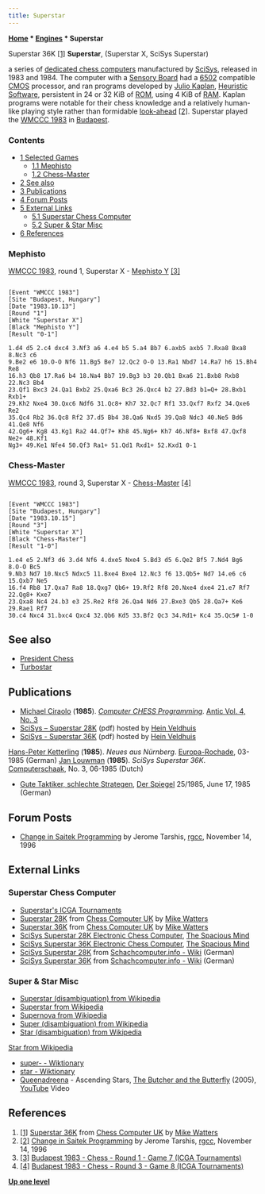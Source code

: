 ```yaml
---
title: Superstar
---
```

**[Home](Home "Home") \* [Engines](Engines "Engines") \* Superstar**



 [](http://www.chesscomputeruk.com/html/superstar_36k.html) Superstar 36K <a id="cite-note-1" href="#cite-ref-1">[1]</a> 
**Superstar**, (Superstar X, SciSys Superstar)  

a series of [dedicated chess computers](Dedicated_Chess_Computers "Dedicated Chess Computers") manufactured by [SciSys](Saitek "Saitek"), released in 1983 and 1984. The computer with a [Sensory Board](Sensory_Board "Sensory Board") had a [6502](6502 "6502") compatible [CMOS](https://en.wikipedia.org/wiki/CMOS) processor, and ran programs developed by [Julio Kaplan](Julio_Kaplan "Julio Kaplan"), [Heuristic Software](Heuristic_Software "Heuristic Software"), persistent in 24 or 32 KiB of [ROM](Memory#ROM "Memory"), using 4 KiB of [RAM](Memory#RAM "Memory"). Kaplan programs were notable for their chess knowledge and a relatively human-like playing style rather than formidable [look-ahead](Search "Search") <a id="cite-note-2" href="#cite-ref-2">[2]</a>. Superstar played the [WMCCC 1983](WMCCC_1983 "WMCCC 1983") in [Budapest](https://en.wikipedia.org/wiki/Budapest). 



### Contents


* [1 Selected Games](#selected-games)
	+ [1.1 Mephisto](#mephisto)
	+ [1.2 Chess-Master](#chess-master)
* [2 See also](#see-also)
* [3 Publications](#publications)
* [4 Forum Posts](#forum-posts)
* [5 External Links](#external-links)
	+ [5.1 Superstar Chess Computer](#superstar-chess-computer)
	+ [5.2 Super & Star Misc](#super-.26-star-misc)
* [6 References](#references)






### Mephisto


[WMCCC 1983](WMCCC_1983 "WMCCC 1983"), round 1, Superstar X - [Mephisto Y](Mephisto_(H) "Mephisto (H)") <a id="cite-note-3" href="#cite-ref-3">[3]</a>




```

[Event "WMCCC 1983"]
[Site "Budapest, Hungary"]
[Date "1983.10.13"]
[Round "1"]
[White "Superstar X"]
[Black "Mephisto Y"]
[Result "0-1"]

1.d4 d5 2.c4 dxc4 3.Nf3 a6 4.e4 b5 5.a4 Bb7 6.axb5 axb5 7.Rxa8 Bxa8 8.Nc3 c6 
9.Be2 e6 10.O-O Nf6 11.Bg5 Be7 12.Qc2 O-O 13.Ra1 Nbd7 14.Ra7 h6 15.Bh4 Re8 
16.h3 Qb8 17.Ra6 b4 18.Na4 Bb7 19.Bg3 b3 20.Qb1 Bxa6 21.Bxb8 Rxb8 22.Nc3 Bb4 
23.Qf1 Bxc3 24.Qa1 Bxb2 25.Qxa6 Bc3 26.Qxc4 b2 27.Bd3 b1=Q+ 28.Bxb1 Rxb1+ 
29.Kh2 Nxe4 30.Qxc6 Ndf6 31.Qc8+ Kh7 32.Qc7 Rf1 33.Qxf7 Rxf2 34.Qxe6 Re2 
35.Qc4 Rb2 36.Qc8 Rf2 37.d5 Bb4 38.Qa6 Nxd5 39.Qa8 Ndc3 40.Ne5 Bd6 41.Qe8 Nf6 
42.Qg6+ Kg8 43.Kg1 Ra2 44.Qf7+ Kh8 45.Ng6+ Kh7 46.Nf8+ Bxf8 47.Qxf8 Ne2+ 48.Kf1 
Ng3+ 49.Ke1 Nfe4 50.Qf3 Ra1+ 51.Qd1 Rxd1+ 52.Kxd1 0-1 

```

### Chess-Master


[WMCCC 1983](WMCCC_1983 "WMCCC 1983"), round 3, Superstar X - [Chess-Master](Chess-Master "Chess-Master") <a id="cite-note-4" href="#cite-ref-4">[4]</a>




```

[Event "WMCCC 1983"]
[Site "Budapest, Hungary"]
[Date "1983.10.15"]
[Round "3"]
[White "Superstar X"]
[Black "Chess-Master"]
[Result "1-0"]

1.e4 e5 2.Nf3 d6 3.d4 Nf6 4.dxe5 Nxe4 5.Bd3 d5 6.Qe2 Bf5 7.Nd4 Bg6 8.O-O Bc5
9.Nb3 Nd7 10.Nxc5 Ndxc5 11.Bxe4 Bxe4 12.Nc3 f6 13.Qb5+ Nd7 14.e6 c6 15.Qxb7 Ne5 
16.f4 Rb8 17.Qxa7 Ra8 18.Qxg7 Qb6+ 19.Rf2 Rf8 20.Nxe4 dxe4 21.e7 Rf7 22.Qg8+ Kxe7 
23.Qxa8 Nc4 24.b3 e3 25.Re2 Rf8 26.Qa4 Nd6 27.Bxe3 Qb5 28.Qa7+ Ke6 29.Rae1 Rf7 
30.c4 Nxc4 31.bxc4 Qxc4 32.Qb6 Kd5 33.Bf2 Qc3 34.Rd1+ Kc4 35.Qc5# 1-0 

```

## See also


* [President Chess](President_Chess "President Chess")
* [Turbostar](Turbostar "Turbostar")


## Publications


* [Michael Ciraolo](http://www.atarimagazines.com/index/index.php?author=Michael+Ciraolo&mag=antic) (**1985**). *[Computer CHESS Programming](http://www.atarimagazines.com/v4n3/ComputerChess.html)*. [Antic Vol. 4, No. 3](http://www.atarimagazines.com/index/index.php?issue=v4n3)
* [SciSys – Superstar 28K](http://www.schaakcomputers.nl/hein_veldhuis/database/files/12-1983%20%5BC-6151%5D%20SciSys%20-%20Superstar%2028K.pdf) (pdf) hosted by [Hein Veldhuis](Hein_Veldhuis "Hein Veldhuis")
* [SciSys - Superstar 36K](http://www.schaakcomputers.nl/hein_veldhuis/database/files/03-1985%20%5BD-0176%5D%20SciSys%20-%20Superstar%2036K.pdf) (pdf) hosted by [Hein Veldhuis](Hein_Veldhuis "Hein Veldhuis")


 [Hans-Peter Ketterling](index.php?title=Hans-Peter_Ketterling&action=edit&redlink=1 "Hans-Peter Ketterling (page does not exist)") (**1985**). *Neues aus Nürnberg*. [Europa-Rochade](http://de.wikipedia.org/wiki/Rochade_Europa), 03-1985 (German)
 [Jan Louwman](Jan_Louwman "Jan Louwman") (**1985**). *SciSys Superstar 36K*. [Computerschaak](Computerschaak "Computerschaak"), No. 3, 06-1985 (Dutch)
* [Gute Taktiker, schlechte Strategen](http://www.spiegel.de/spiegel/print/d-13514808.html), [Der Spiegel](https://en.wikipedia.org/wiki/Der_Spiegel) 25/1985, June 17, 1985 (German)


## Forum Posts


* [Change in Saitek Programming](http://groups.google.com/group/rec.games.chess.computer/browse_frm/thread/f09918d6e1aa0ee6) by Jerome Tarshis, [rgcc](Computer_Chess_Forums "Computer Chess Forums"), November 14, 1996


## External Links


### Superstar Chess Computer


* [Superstar's ICGA Tournaments](https://www.game-ai-forum.org/icga-tournaments/program.php?id=479)
* [Superstar 28K](http://www.chesscomputeruk.com/html/superstar_28k.html) from [Chess Computer UK](http://www.chesscomputeruk.com/index.html) by [Mike Watters](Mike_Watters "Mike Watters")
* [Superstar 36K](http://www.chesscomputeruk.com/html/superstar_36k.html) from [Chess Computer UK](http://www.chesscomputeruk.com/index.html) by [Mike Watters](Mike_Watters "Mike Watters")
* [SciSys Superstar 28K Electronic Chess Computer](http://www.spacious-mind.com/html/superstar_28k.html), [The Spacious Mind](The_Spacious_Mind "The Spacious Mind")
* [SciSys Superstar 36K Electronic Chess Computer](http://www.spacious-mind.com/html/superstar_36k.html), [The Spacious Mind](The_Spacious_Mind "The Spacious Mind")
* [SciSys Superstar 28K](http://www.schach-computer.info/wiki/index.php/SciSys_Superstar_28K) from [Schachcomputer.info - Wiki](http://www.schach-computer.info/wiki/index.php/Hauptseite_En) (German)
* [SciSys Superstar 36K](http://www.schach-computer.info/wiki/index.php/SciSys_Superstar_36K) from [Schachcomputer.info - Wiki](http://www.schach-computer.info/wiki/index.php/Hauptseite_En) (German)


### Super & Star Misc


* [Superstar (disambiguation) from Wikipedia](https://en.wikipedia.org/wiki/Superstar_%28disambiguation%29)
* [Superstar from Wikipedia](https://en.wikipedia.org/wiki/Superstar)
* [Supernova from Wikipedia](https://en.wikipedia.org/wiki/Supernova)
* [Super (disambiguation) from Wikipedia](https://en.wikipedia.org/wiki/Super)
* [Star (disambiguation) from Wikipedia](https://en.wikipedia.org/wiki/Star_%28disambiguation%29)


 [Star from Wikipedia](https://en.wikipedia.org/wiki/Star)
* [super- - Wiktionary](https://en.wiktionary.org/wiki/super-)
* [star - Wiktionary](https://en.wiktionary.org/wiki/star)
* [Queenadreena](Category:Queenadreena "Category:Queenadreena") - Ascending Stars, [The Butcher and the Butterfly](https://en.wikipedia.org/wiki/The_Butcher_and_the_Butterfly) (2005), [YouTube](https://en.wikipedia.org/wiki/YouTube) Video


 
## References


1. <a id="cite-ref-1" href="#cite-note-1">[1]</a> [Superstar 36K](http://www.chesscomputeruk.com/html/superstar_36k.html) from [Chess Computer UK](http://www.chesscomputeruk.com/index.html) by [Mike Watters](Mike_Watters "Mike Watters")
2. <a id="cite-ref-2" href="#cite-note-2">[2]</a> [Change in Saitek Programming](http://groups.google.com/group/rec.games.chess.computer/browse_frm/thread/f09918d6e1aa0ee6) by Jerome Tarshis, [rgcc](Computer_Chess_Forums "Computer Chess Forums"), November 14, 1996
3. <a id="cite-ref-3" href="#cite-note-3">[3]</a> [Budapest 1983 - Chess - Round 1 - Game 7 (ICGA Tournaments)](https://www.game-ai-forum.org/icga-tournaments/round.php?tournament=66&round=1&id=7)
4. <a id="cite-ref-4" href="#cite-note-4">[4]</a> [Budapest 1983 - Chess - Round 3 - Game 8 (ICGA Tournaments)](https://www.game-ai-forum.org/icga-tournaments/round.php?tournament=66&round=3&id=8)

**[Up one level](Engines "Engines")**







 
